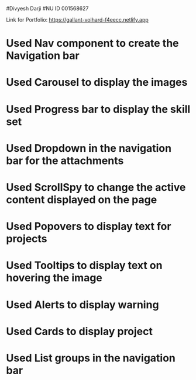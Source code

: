 #Divyesh Darji
#NU ID 001568627

Link for Portfolio: https://gallant-volhard-f4eecc.netlify.app



# Used Nav component to create the Navigation bar
# Used Carousel to display the images
# Used Progress bar to display the skill set
# Used Dropdown in the navigation bar for the attachments
# Used ScrollSpy to change the active content displayed on the page
# Used Popovers to display text for projects
# Used Tooltips to display text on hovering the image
# Used Alerts to display warning
# Used Cards to display project
# Used List groups in the navigation bar 